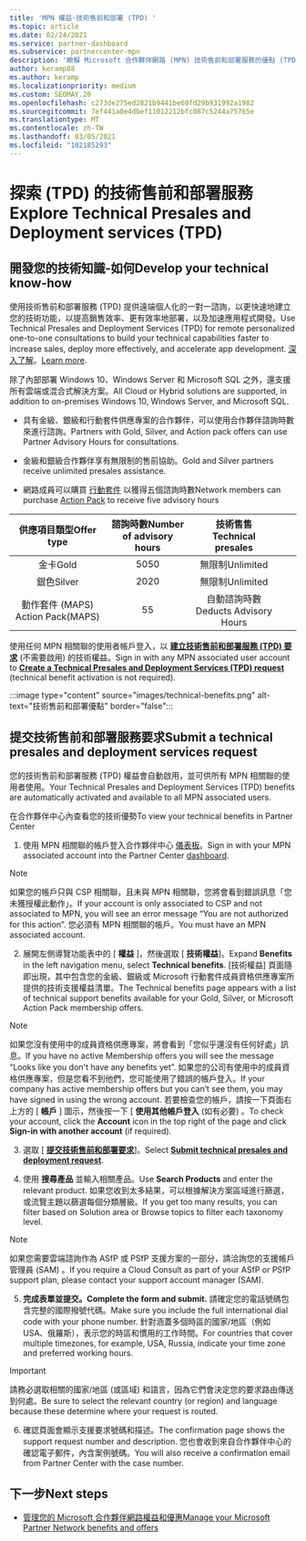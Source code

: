 ```yaml
---
title: 'MPN 權益-技術售前和部署 (TPD) '
ms.topic: article
ms.date: 02/24/2021
ms.service: partner-dashboard
ms.subservice: partnercenter-mpn
description: '瞭解 Microsoft 合作夥伴網路 (MPN) 技術售前和部署服務的優點 (TPD) '
author: keramp88
ms.author: keramp
ms.localizationpriority: medium
ms.custom: SEOMAY.20
ms.openlocfilehash: c273de275ed2821b9441be69fd29b931992a1982
ms.sourcegitcommit: 7ef441a0e4dbef11012212bfc087c5244a75765e
ms.translationtype: MT
ms.contentlocale: zh-TW
ms.lasthandoff: 03/05/2021
ms.locfileid: "102185293"
---
```

# <a name="explore-technical-presales-and-deployment-services-tpd"></a><span data-ttu-id="3e4ce-103">探索 (TPD) 的技術售前和部署服務</span><span class="sxs-lookup"><span data-stu-id="3e4ce-103">Explore Technical Presales and Deployment services (TPD)</span></span> 

## <a name="develop-your-technical-know-how"></a><span data-ttu-id="3e4ce-104">開發您的技術知識-如何</span><span class="sxs-lookup"><span data-stu-id="3e4ce-104">Develop your technical know-how</span></span>

<span data-ttu-id="3e4ce-105">使用技術售前和部署服務 (TPD) 提供遠端個人化的一對一諮詢，以更快速地建立您的技術功能，以提高銷售效率、更有效率地部署，以及加速應用程式開發。</span><span class="sxs-lookup"><span data-stu-id="3e4ce-105">Use Technical Presales and Deployment Services (TPD) for remote personalized one-to-one consultations to build your technical capabilities faster to increase sales, deploy more effectively, and accelerate app development.</span></span> <span data-ttu-id="3e4ce-106">[深入了解](https://aka.ms/TPD)。</span><span class="sxs-lookup"><span data-stu-id="3e4ce-106">[Learn more](https://aka.ms/TPD).</span></span>

<span data-ttu-id="3e4ce-107">除了內部部署 Windows 10、Windows Server 和 Microsoft SQL 之外，還支援所有雲端或混合式解決方案。</span><span class="sxs-lookup"><span data-stu-id="3e4ce-107">All Cloud or Hybrid solutions are supported, in addition to on-premises Windows 10, Windows Server, and Microsoft SQL.</span></span> 

-   <span data-ttu-id="3e4ce-108">具有金級、銀級和行動套件供應專案的合作夥伴，可以使用合作夥伴諮詢時數來進行諮詢。</span><span class="sxs-lookup"><span data-stu-id="3e4ce-108">Partners with Gold, Silver, and Action pack offers can use Partner Advisory Hours for consultations.</span></span> 

-   <span data-ttu-id="3e4ce-109">金級和銀級合作夥伴享有無限制的售前協助。</span><span class="sxs-lookup"><span data-stu-id="3e4ce-109">Gold and Silver partners receive unlimited presales assistance.</span></span> 

-   <span data-ttu-id="3e4ce-110">網路成員可以購買 [行動套件](https://partner.microsoft.com/membership/action-pack) 以獲得五個諮詢時數</span><span class="sxs-lookup"><span data-stu-id="3e4ce-110">Network members can  purchase [Action Pack](https://partner.microsoft.com/membership/action-pack) to receive five advisory hours</span></span>  


|     <span data-ttu-id="3e4ce-111">供應項目類型</span><span class="sxs-lookup"><span data-stu-id="3e4ce-111">Offer type</span></span>    | <span data-ttu-id="3e4ce-112">諮詢時數</span><span class="sxs-lookup"><span data-stu-id="3e4ce-112">Number of advisory hours</span></span> |   <span data-ttu-id="3e4ce-113">技術售售</span><span class="sxs-lookup"><span data-stu-id="3e4ce-113">Technical presales</span></span>   |   |   |
|:-----------------:|:------------------------:|:----------------------:|:-:|:-:|
|        <span data-ttu-id="3e4ce-114">金卡</span><span class="sxs-lookup"><span data-stu-id="3e4ce-114">Gold</span></span>       |            <span data-ttu-id="3e4ce-115">50</span><span class="sxs-lookup"><span data-stu-id="3e4ce-115">50</span></span>            |        <span data-ttu-id="3e4ce-116">無限制</span><span class="sxs-lookup"><span data-stu-id="3e4ce-116">Unlimited</span></span>       |   |   |
|       <span data-ttu-id="3e4ce-117">銀色</span><span class="sxs-lookup"><span data-stu-id="3e4ce-117">Silver</span></span>      |            <span data-ttu-id="3e4ce-118">20</span><span class="sxs-lookup"><span data-stu-id="3e4ce-118">20</span></span>            |        <span data-ttu-id="3e4ce-119">無限制</span><span class="sxs-lookup"><span data-stu-id="3e4ce-119">Unlimited</span></span>       |   |   |
| <span data-ttu-id="3e4ce-120">動作套件 (MAPS) </span><span class="sxs-lookup"><span data-stu-id="3e4ce-120">Action Pack(MAPS)</span></span> |             <span data-ttu-id="3e4ce-121">5</span><span class="sxs-lookup"><span data-stu-id="3e4ce-121">5</span></span>            | <span data-ttu-id="3e4ce-122">自動諮詢時數</span><span class="sxs-lookup"><span data-stu-id="3e4ce-122">Deducts Advisory Hours</span></span> |   |   |

<span data-ttu-id="3e4ce-123">使用任何 MPN 相關聯的使用者帳戶登入，以 **[建立技術售前和部署服務 (TPD) 要求](https://partner.microsoft.com/dashboard/mpn/membership/benefits/technical/createadvisoryhours-servicerequest)** (不需要啟用) 的技術權益。</span><span class="sxs-lookup"><span data-stu-id="3e4ce-123">Sign in with any MPN associated user account to **[Create a Technical Presales and Deployment Services (TPD) request](https://partner.microsoft.com/dashboard/mpn/membership/benefits/technical/createadvisoryhours-servicerequest)** (technical benefit activation is not required).</span></span>

  :::image type="content" source="images/technical-benefits.png" alt-text="技術售前和部署優點" border="false":::

## <a name="submit-a-technical-presales-and-deployment-services-request"></a><span data-ttu-id="3e4ce-125">提交技術售前和部署服務要求</span><span class="sxs-lookup"><span data-stu-id="3e4ce-125">Submit a technical presales and deployment services request</span></span> 

<span data-ttu-id="3e4ce-126">您的技術售前和部署服務 (TPD) 權益會自動啟用，並可供所有 MPN 相關聯的使用者使用。</span><span class="sxs-lookup"><span data-stu-id="3e4ce-126">Your Technical Presales and Deployment Services (TPD) benefits are automatically activated and available to all MPN associated users.</span></span> 

<span data-ttu-id="3e4ce-127">在合作夥伴中心內查看您的技術優勢</span><span class="sxs-lookup"><span data-stu-id="3e4ce-127">To view your technical benefits in Partner Center</span></span>

1. <span data-ttu-id="3e4ce-128">使用 MPN 相關聯的帳戶登入合作夥伴中心 [儀表板](https://partner.microsoft.com/dashboard)。</span><span class="sxs-lookup"><span data-stu-id="3e4ce-128">Sign in with your MPN associated account into the Partner Center [dashboard](https://partner.microsoft.com/dashboard).</span></span> 

>[!NOTE]
><span data-ttu-id="3e4ce-129">如果您的帳戶只與 CSP 相關聯，且未與 MPN 相關聯，您將會看到錯誤訊息「您未獲授權此動作」。</span><span class="sxs-lookup"><span data-stu-id="3e4ce-129">If your account is only associated to CSP and not associated to MPN, you will see an error message “You are not authorized for this action”.</span></span> <span data-ttu-id="3e4ce-130">您必須有 MPN 相關聯的帳戶。</span><span class="sxs-lookup"><span data-stu-id="3e4ce-130">You must have an MPN associated account.</span></span>

2. <span data-ttu-id="3e4ce-131">展開左側導覽功能表中的 [ **權益** ]，然後選取 [ **技術權益**]。</span><span class="sxs-lookup"><span data-stu-id="3e4ce-131">Expand **Benefits** in the left navigation menu, select **Technical benefits**.</span></span> <span data-ttu-id="3e4ce-132">[技術權益] 頁面隨即出現，其中包含您的金級、銀級或 Microsoft 行動套件成員資格供應專案所提供的技術支援權益清單。</span><span class="sxs-lookup"><span data-stu-id="3e4ce-132">The Technical benefits page appears with a list of technical support benefits available for your Gold, Silver, or Microsoft Action Pack membership offers.</span></span> 

>[!NOTE]
><span data-ttu-id="3e4ce-133">如果您沒有使用中的成員資格供應專案，將會看到「您似乎還沒有任何好處」訊息。</span><span class="sxs-lookup"><span data-stu-id="3e4ce-133">If you have no active Membership offers you will see the message “Looks like you don't have any benefits yet”.</span></span> <span data-ttu-id="3e4ce-134">如果您的公司有使用中的成員資格供應專案，但是您看不到他們，您可能使用了錯誤的帳戶登入。</span><span class="sxs-lookup"><span data-stu-id="3e4ce-134">If your company has active membership offers but you can’t see them, you may have signed in using the wrong account.</span></span> <span data-ttu-id="3e4ce-135">若要檢查您的帳戶，請按一下頁面右上方的 [ **帳戶** ] 圖示，然後按一下 [ **使用其他帳戶登入** (如有必要) 。</span><span class="sxs-lookup"><span data-stu-id="3e4ce-135">To check your account, click the **Account** icon in the top right of the page and click **Sign-in with another account** (if required).</span></span>

3. <span data-ttu-id="3e4ce-136">選取 [ **[提交技術售前和部署要求](https://partner.microsoft.com/dashboard/mpn/membership/benefits/technical/createadvisoryhours-servicerequest)**]。</span><span class="sxs-lookup"><span data-stu-id="3e4ce-136">Select **[Submit technical presales and deployment request](https://partner.microsoft.com/dashboard/mpn/membership/benefits/technical/createadvisoryhours-servicerequest)**.</span></span>

4. <span data-ttu-id="3e4ce-137">使用 **搜尋產品** 並輸入相關產品。</span><span class="sxs-lookup"><span data-stu-id="3e4ce-137">Use **Search Products** and enter the relevant product.</span></span> <span data-ttu-id="3e4ce-138">如果您收到太多結果，可以根據解決方案區域進行篩選，或流覽主題以篩選每個分類層級。</span><span class="sxs-lookup"><span data-stu-id="3e4ce-138">If you get too many results, you can filter based on Solution area or Browse topics to filter each taxonomy level.</span></span>

> [!NOTE]
> <span data-ttu-id="3e4ce-139">如果您需要雲端諮詢作為 ASfP 或 PSfP 支援方案的一部分，請洽詢您的支援帳戶管理員 (SAM) 。</span><span class="sxs-lookup"><span data-stu-id="3e4ce-139">If you require a Cloud Consult as part of your ASfP or PSfP support plan, please contact your support account manager (SAM).</span></span>

5. <span data-ttu-id="3e4ce-140">**完成表單並提交。**</span><span class="sxs-lookup"><span data-stu-id="3e4ce-140">**Complete the form and submit.**</span></span> <span data-ttu-id="3e4ce-141">請確定您的電話號碼包含完整的國際撥號代碼。</span><span class="sxs-lookup"><span data-stu-id="3e4ce-141">Make sure you include the full international dial code with your phone number.</span></span> <span data-ttu-id="3e4ce-142">針對涵蓋多個時區的國家/地區（例如 USA、俄羅斯），表示您的時區和慣用的工作時間。</span><span class="sxs-lookup"><span data-stu-id="3e4ce-142">For countries that cover multiple timezones,  for example, USA, Russia, indicate your time zone and preferred working hours.</span></span>

> [!IMPORTANT]
> <span data-ttu-id="3e4ce-143">請務必選取相關的國家/地區 (或區域) 和語言，因為它們會決定您的要求路由傳送到何處。</span><span class="sxs-lookup"><span data-stu-id="3e4ce-143">Be sure to select the relevant country (or region) and language because these determine where your request is routed.</span></span>

6. <span data-ttu-id="3e4ce-144">確認頁面會顯示支援要求號碼和描述。</span><span class="sxs-lookup"><span data-stu-id="3e4ce-144">The confirmation page shows the support request number and description.</span></span> <span data-ttu-id="3e4ce-145">您也會收到來自合作夥伴中心的確認電子郵件，內含案例號碼。</span><span class="sxs-lookup"><span data-stu-id="3e4ce-145">You will also receive a confirmation email from Partner Center with the case number.</span></span>



## <a name="next-steps"></a><span data-ttu-id="3e4ce-146">下一步</span><span class="sxs-lookup"><span data-stu-id="3e4ce-146">Next steps</span></span>

- [<span data-ttu-id="3e4ce-147">管理您的 Microsoft 合作夥伴網路權益和優惠</span><span class="sxs-lookup"><span data-stu-id="3e4ce-147">Manage your Microsoft Partner Network benefits and offers</span></span>](manage-your-partner-network-benefits.md)
